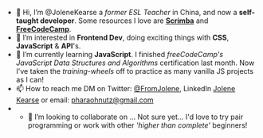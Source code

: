 - 👋 Hi, I’m @JoleneKearse a _former ESL Teacher_ in China, and now a **self-taught developer**.  Some resources I love are **[Scrimba](https://scrimba.com/)** and **[FreeCodeCamp](https://www.freecodecamp.org/)**.
- 👀 I’m interested in **Frontend Dev**, doing exciting things with **CSS**, **JavaScript** & **API**'s.
- 🌱 I’m currently learning **JavaScript**. I finished _freeCodeCamp's JavaScript Data Structures and Algorithms_ certification last month. Now I've taken the _training-wheels_ off to practice as many vanilla JS projects as I can!
- 📫 How to reach me DM on Twitter: [@FromJolene](https://twitter.com/FromJolene), LinkedIn [Jolene Kearse](https://www.linkedin.com/in/jolene-kearse-2562ba218/) or email: pharaohnutz@gmail.com
- - 💞️ I’m looking to collaborate on ... Not sure yet... I'd love to try pair programming or work with other _'higher than complete'_ beginners!

<!---
JoleneKearse/JoleneKearse is a ✨ special ✨ repository because its `README.md` (this file) appears on your GitHub profile.
You can click the Preview link to take a look at your changes.
--->
